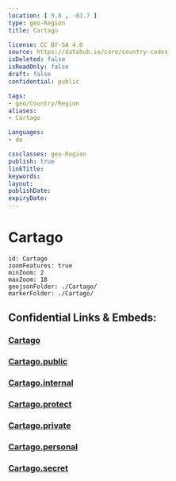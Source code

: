 ```yaml
---
location: [ 9.8 , -83.7 ] 
type: geo-Region
title: Cartago

license: CC BY-SA 4.0
source: https://datahub.io/core/country-codes
isDeleted: false
isReadOnly: false
draft: false
confidential: public

tags:
- geo/Country/Region
aliases:
- Cartago

Languages:
- de

cssclasses: geo-Region
publish: true
linkTitle: 
keywords: 
layout: 
publishDate: 
expiryDate: 
---
```


# Cartago

```leaflet
id: Cartago
zoomFeatures: true 
minZoom: 2 
maxZoom: 18
geojsonFolder: ./Cartago/
markerFolder: ./Cartago/
```


## Confidential Links & Embeds: 

### [Cartago](/_Standards/Earth/Continent/America~Central/Costa_Rica/provinces~Costa_Rica/Cartago.md) 

### [Cartago.public](/_public/Earth/Continent/America~Central/Costa_Rica/provinces~Costa_Rica/Cartago.public.md) 

### [Cartago.internal](/_internal/Earth/Continent/America~Central/Costa_Rica/provinces~Costa_Rica/Cartago.internal.md) 

### [Cartago.protect](/_protect/Earth/Continent/America~Central/Costa_Rica/provinces~Costa_Rica/Cartago.protect.md) 

### [Cartago.private](/_private/Earth/Continent/America~Central/Costa_Rica/provinces~Costa_Rica/Cartago.private.md) 

### [Cartago.personal](/_personal/Earth/Continent/America~Central/Costa_Rica/provinces~Costa_Rica/Cartago.personal.md) 

### [Cartago.secret](/_secret/Earth/Continent/America~Central/Costa_Rica/provinces~Costa_Rica/Cartago.secret.md)

